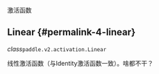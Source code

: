激活函数

## Linear {#permalink-4-linear}

_class_`paddle.v2.activation.Linear`

线性激活函数（与Identity激活函数一致）。啥都不干？

